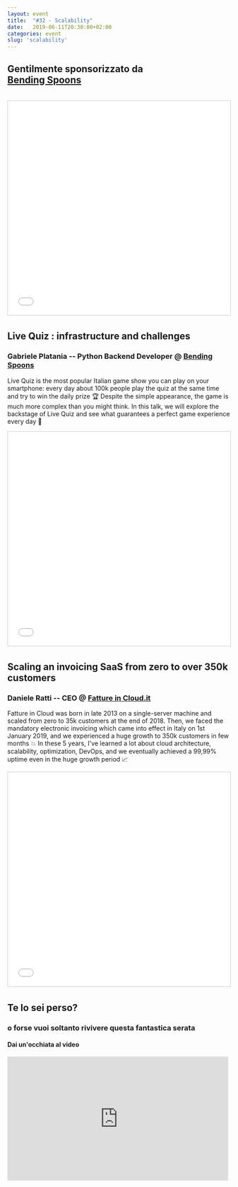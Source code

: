 ```yaml
---
layout: event
title:  "#32 - Scalability"
date:   2019-06-11T20:30:00+02:00
categories: event
slug: 'scalability'
---
```


## Gentilmente sponsorizzato da <br>[Bending Spoons](//bendingspoons.com)
<br>
<iframe src="//www.slideshare.net/slideshow/embed_code/key/pHjRJK2MeXCq3S" width="595" height="485" frameborder="0" marginwidth="0" marginheight="0" scrolling="no" style="border:1px solid #CCC; border-width:1px; margin-bottom:5px; max-width: 100%;" allowfullscreen> </iframe>

## Live Quiz : infrastructure and challenges
### Gabriele Platania -- Python Backend Developer @ [Bending Spoons](//bendingspoons.com)

Live Quiz is the most popular Italian game show you can play on your smartphone: every day about 100k people play the quiz at the same time and try to win the daily prize 🏆 Despite the simple appearance, the game is much more complex than you might think. In this talk, we will explore the backstage of Live Quiz and see what guarantees a perfect game experience every day 🎰

<iframe src="//www.slideshare.net/slideshow/embed_code/key/JbYBhtZ5H9wM6i" width="595" height="485" frameborder="0" marginwidth="0" marginheight="0" scrolling="no" style="border:1px solid #CCC; border-width:1px; margin-bottom:5px; max-width: 100%;" allowfullscreen> </iframe>

## Scaling an invoicing SaaS from zero to over 350k customers
### Daniele Ratti -- CEO @ [Fatture in Cloud.it](//www.fattureincloud.it)

Fatture in Cloud was born in late 2013 on a single-server machine and scaled from zero to 35k customers at the end of 2018. Then, we faced the mandatory electronic invoicing which came into effect in Italy on 1st January 2019, and we experienced a huge growth to 350k customers in few months 💥 In these 5 years, I've learned a lot about cloud architecture, scalability, optimization, DevOps, and we eventually achieved a 99,99% uptime even in the huge growth period 📈

<iframe src="//www.slideshare.net/slideshow/embed_code/key/Er7oM7941FsZdz" width="595" height="485" frameborder="0" marginwidth="0" marginheight="0" scrolling="no" style="border:1px solid #CCC; border-width:1px; margin-bottom:5px; max-width: 100%;" allowfullscreen> </iframe>

## Te lo sei perso?
### o forse vuoi soltanto rivivere questa fantastica serata
<section class="fb-links">

#### Dai un'occhiata al video
<iframe class="video-embed" src="https://www.facebook.com/plugins/video.php?href=https%3A%2F%2Fwww.facebook.com%2Fspeckandtech%2Fvideos%2F393625007935823%2F&width=500&show_text=false&appId=577818005714647&height=281" width="500" height="281" style="border:none;overflow:hidden" scrolling="no" frameborder="0" allowTransparency="true" allow="encrypted-media" allowFullScreen="true"></iframe>
<!-- #### e non dimenticare le <a id="fb_photo_album" class="btn-facebook" target="_blank" href="//bit.ly/musenext1p">foto &#128247;</a> -->
</section>
